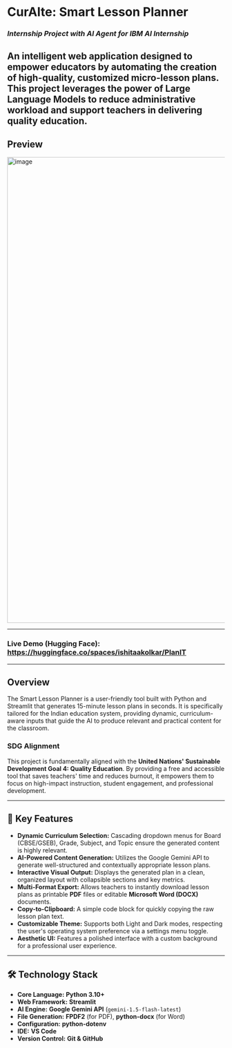 # CurAIte: Smart Lesson Planner
### **_Internship Project with AI Agent for IBM AI Internship_**

An intelligent web application designed to empower educators by automating the creation of high-quality, customized micro-lesson plans. This project leverages the power of Large Language Models to reduce administrative workload and support teachers in delivering quality education.
---
## Preview
<img width="1902" height="1079" alt="image" src="https://github.com/user-attachments/assets/d803143d-ed92-4c69-9045-b99748ae40f6" />

---
### Live Demo (Hugging Face): https://huggingface.co/spaces/ishitaakolkar/PlanIT
---

## Overview

The Smart Lesson Planner is a user-friendly tool built with Python and Streamlit that generates 15-minute lesson plans in seconds. It is specifically tailored for the Indian education system, providing dynamic, curriculum-aware inputs that guide the AI to produce relevant and practical content for the classroom.

###  SDG Alignment
This project is fundamentally aligned with the **United Nations' Sustainable Development Goal 4: Quality Education**. By providing a free and accessible tool that saves teachers' time and reduces burnout, it empowers them to focus on high-impact instruction, student engagement, and professional development.

---

## 🚀 Key Features

* **Dynamic Curriculum Selection:** Cascading dropdown menus for Board (CBSE/GSEB), Grade, Subject, and Topic ensure the generated content is highly relevant.
* **AI-Powered Content Generation:** Utilizes the Google Gemini API to generate well-structured and contextually appropriate lesson plans.
* **Interactive Visual Output:** Displays the generated plan in a clean, organized layout with collapsible sections and key metrics.
* **Multi-Format Export:** Allows teachers to instantly download lesson plans as printable **PDF** files or editable **Microsoft Word (DOCX)** documents.
* **Copy-to-Clipboard:** A simple code block for quickly copying the raw lesson plan text.
* **Customizable Theme:** Supports both Light and Dark modes, respecting the user's operating system preference via a settings menu toggle.
* **Aesthetic UI:** Features a polished interface with a custom background for a professional user experience.

---

## 🛠️ Technology Stack

* **Core Language:** **Python 3.10+**
* **Web Framework:** **Streamlit**
* **AI Engine:** **Google Gemini API** (`gemini-1.5-flash-latest`)
* **File Generation:** **FPDF2** (for PDF), **python-docx** (for Word)
* **Configuration:** **python-dotenv**
* **IDE:** **VS Code**
* **Version Control:** **Git & GitHub**
